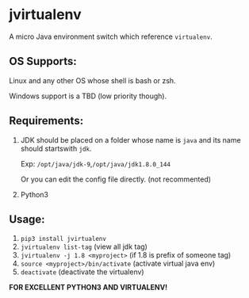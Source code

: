 # jvirtualenv
A micro Java environment switch which reference `virtualenv`.

## OS Supports:
Linux and any other OS whose shell is bash or zsh.

Windows support is a TBD (low priority though).

## Requirements:
1. JDK should be placed on a folder whose name is `java`
and its name should startswith `jdk`.

    Exp: `/opt/java/jdk-9`,`/opt/java/jdk1.8.0_144`

    Or you can edit the config file directly. (not recommented)
    
2. Python3
    
## Usage:

1. `pip3 install jvirtualenv`
2. `jvirtualenv list-tag` (view all jdk tag)
3. `jvirtualenv -j 1.8 <myproject>` (if 1.8 is prefix of someone tag)
4. `source <myproject>/bin/activate` (activate virtual java env)
5. `deactivate` (deactivate the virtualenv)

**FOR EXCELLENT PYTHON3 AND VIRTUALENV!**

